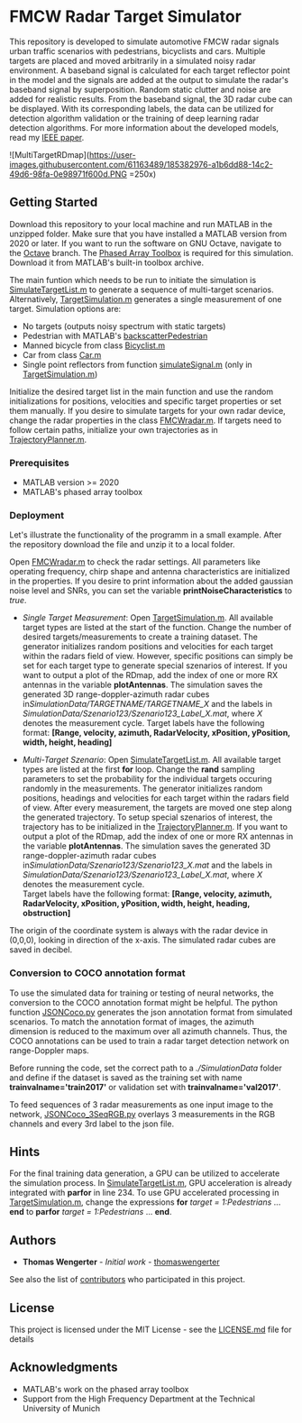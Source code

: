 # FMCW Radar Target Simulator

This repository is developed to simulate automotive FMCW radar signals urban traffic scenarios with pedestrians, bicyclists and cars. Multiple targets are placed and moved arbitrarily in a simulated noisy radar environment. A baseband signal is calculated for each target reflector point in the model and the signals are added at the output to simulate the radar's baseband signal by superposition. Random static clutter and noise are added for realistic results. From the baseband signal, the 3D radar cube can be displayed. With its corresponding labels, the data can be utilized for detection algorithm validation or the training of deep learning radar detection algorithms.
For more information about the developed models, read my [IEEE paper](https://ieeexplore.ieee.org/document/9827284).

![MultiTargetRDmap](https://user-images.githubusercontent.com/61163489/185382976-a1b6dd88-14c2-49d6-98fa-0e98971f600d.PNG =250x)


## Getting Started

Download this repository to your local machine and run MATLAB in the unzipped folder. Make sure that you have installed a MATLAB version from 2020 or later. If you want to run the software on GNU Octave, navigate to the [Octave](https://github.com/thomaswengerter/FMCW_Radar_Target_Simulator/tree/Octave) branch. The [Phased Array Toolbox](https://de.mathworks.com/products/phased-array.html) is required for this simulation. Download it from MATLAB's built-in toolbox archive.

The main funtion which needs to be run to initiate the simulation is [SimulateTargetList.m](SimulateTargetList.m) to generate a sequence of multi-target scenarios. Alternatively, [TargetSimulation.m](TargetSimulation.m) generates a single measurement of one target. Simulation options are: 
* No targets (outputs noisy spectrum with static targets)
* Pedestrian with MATLAB's [backscatterPedestrian](https://de.mathworks.com/help/phased/ref/backscatterpedestrian.html)
* Manned bicycle from class [Bicyclist.m](Bicyclist.m)
* Car from class [Car.m](Car.m)
* Single point reflectors from function [simulateSignal.m](simulateSignal.m) (only in [TargetSimulation.m](TargetSimulation.m))

Initialize the desired target list in the main function and use the random initializations for positions, velocities and specific target properties or set them manually. If you desire to simulate targets for your own radar device, change the radar properties in the class [FMCWradar.m](FMCWradar.m). If targets need to follow certain paths, initialize your own trajectories as in [TrajectoryPlanner.m](TrajectoryPlanner.m).



### Prerequisites

* MATLAB version >= 2020
* MATLAB's phased array toolbox

### Deployment

Let's illustrate the functionality of the programm in a small example. After the repository download the file and unzip it to a local folder.

Open [FMCWradar.m](FMCWradar.m) to check the radar settings. All parameters like operating frequency, chirp shape and antenna characteristics are initialized in the properties. If you desire to print information about the added gaussian noise level and SNRs, you can set the variable **printNoiseCharacteristics** to *true*.


- *Single Target Measurement*:
    Open [TargetSimulation.m](TargetSimulation.m). All available target types are listed at the start of the function. Change the number of desired targets/measurements to create a training dataset. The generator initializes random positions and velocities for each target within the radars field of view. However, specific positions can simply be set for each target type to generate special szenarios of interest. If you want to output a plot of the RDmap, add the index of one or more RX antennas in the variable **plotAntennas**.
	The simulation saves the generated 3D range-doppler-azimuth radar cubes in*SimulationData/TARGETNAME/TARGETNAME_X* and the labels in *SimulationData/Szenario123/Szenario123_Label_X.mat*, where *X* denotes the measurement cycle. 
	Target labels have the following format:
	**[Range, velocity, azimuth, RadarVelocity, xPosition, yPosition, width, height, heading]**

- *Multi-Target Szenario*:
    Open [SimulateTargetList.m](SimulateTargetList.m). All available target types are listed at the first **for** loop. Change the **rand** sampling parameters to set the probability for the individual targets occuring randomly in the measurements. The generator initializes random positions, headings and velocities for each target within the radars field of view. After every measurement, the targets are moved one step along the generated trajectory. To setup special szenarios of interest, the trajectory has to be initialized in the [TrajectoryPlanner.m](TrajectoryPlanner.m). If you want to output a plot of the RDmap, add the index of one or more RX antennas in the variable **plotAntennas**.
	The simulation saves the generated 3D range-doppler-azimuth radar cubes in*SimulationData/Szenario123/Szenario123_X.mat* and the labels in *SimulationData/Szenario123/Szenario123_Label_X.mat*, where *X* denotes the measurement cycle. 	
	Target labels have the following format:
	**[Range, velocity, azimuth, RadarVelocity, xPosition, yPosition, width, height, heading, obstruction]**

The origin of the coordinate system is always with the radar device in (0,0,0), looking in direction of the x-axis. The simulated radar cubes are saved in decibel.


### Conversion to COCO annotation format
To use the simulated data for training or testing of neural networks, the conversion to the COCO annotation format might be helpful. The python function [JSONCoco.py](JSONCoco.py) generates the json annotation format from simulated scenarios. To match the annotation format of images, the azimuth dimension is reduced to the maximum over all azimuth channels. Thus, the COCO annotations can be used to train a radar target detection network on range-Doppler maps.

Before running the code, set the correct path to a *./SimulationData* folder and define if the dataset is saved as the training set with name **trainvalname='train2017'** or validation set with **trainvalname='val2017'**.

To feed sequences of 3 radar measurements as one input image to the network, [JSONCoco_3SeqRGB.py](JSONCoco_3SeqRGB.py) overlays 3 measurements in the RGB channels and every 3rd label to the json file.


## Hints

For the final training data generation, a GPU can be utilized to accelerate the simulation process. In [SimulateTargetList.m](SimulateTargetList.m), GPU acceleration is already integrated with **parfor** in line 234. To use GPU accelerated processing in [TargetSimulation.m](TargetSimulation.m), change the expressions **for** *target = 1:Pedestrians* ... **end** to **parfor** *target = 1:Pedestrians* ... **end**.




## Authors

* **Thomas Wengerter** - *Initial work* - [thomaswengerter](https://github.com/thomaswengerter)

See also the list of [contributors](https://github.com/thomaswengerter/FMCW_Radar_Target_Simulator/contributors) who participated in this project.

## License

This project is licensed under the MIT License - see the [LICENSE.md](LICENSE.md) file for details

## Acknowledgments

* MATLAB's work on the phased array toolbox
* Support from the High Frequency Department at the Technical University of Munich

